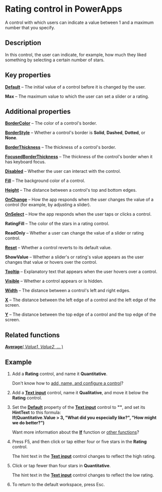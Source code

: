 <properties
    pageTitle="Rating control: reference | Microsoft PowerApps"
    description="Information, including properties and examples, about the Rating control"
    services=""
    suite="powerapps"
    documentationCenter="na"
    authors="fikaradz"
    manager="anneta"
    editor=""
    tags=""/>

<tags
   ms.service="powerapps"
   ms.devlang="na"
   ms.topic="article"
   ms.tgt_pltfrm="na"
   ms.workload="na"
    ms.date="10/25/2016"
   ms.author="fikaradz"/>

# Rating control in PowerApps #
A control with which users can indicate a value between 1 and a maximum number that you specify.

## Description ##
In this control, the user can indicate, for example, how much they liked something by selecting a certain number of stars.

## Key properties ##

**[Default](properties-core.md)** – The initial value of a control before it is changed by the user.

**Max** – The maximum value to which the user can set a slider or a rating.

## Additional properties ##

**[BorderColor](properties-color-border.md)** – The color of a control's border.

**[BorderStyle](properties-color-border.md)** – Whether a control's border is **Solid**, **Dashed**, **Dotted**, or **None**.

**[BorderThickness](properties-color-border.md)** – The thickness of a control's border.

**[FocusedBorderThickness](properties-color-border.md)** – The thickness of the control's border when it has keyboard focus.

**[Disabled](properties-core.md)** – Whether the user can interact with the control.

**[Fill](properties-color-border.md)** – The background color of a control.

**[Height](properties-size-location.md)** – The distance between a control's top and bottom edges.

**[OnChange](properties-core.md)** – How the app responds when the user changes the value of a control (for example, by adjusting a slider).

**[OnSelect](properties-core.md)** – How the app responds when the user taps or clicks a control.

**RatingFill** – The color of the stars in a rating control.

**ReadOnly** – Whether a user can change the value of a slider or rating control.

**[Reset](properties-core.md)** – Whether a control reverts to its default value.

**ShowValue** – Whether a slider's or rating's value appears as the user changes that value or hovers over the control.

**[Tooltip](properties-core.md)** – Explanatory text that appears when the user hovers over a control.

**[Visible](properties-core.md)** – Whether a control appears or is hidden.

**[Width](properties-size-location.md)** – The distance between a control's left and right edges.

**[X](properties-size-location.md)** – The distance between the left edge of a control and the left edge of the screen.

**[Y](properties-size-location.md)** – The distance between the top edge of a control and the top edge of the screen.

## Related functions ##

[**Average**( *Value1*, *Value2,* ... )](../functions/function-aggregates.md)

## Example ##
1. Add a **Rating** control, and name it **Quantitative**.

	Don't know how to [add, name, and configure a control](../add-configure-controls.md)?

1. Add a **[Text input](control-text-input.md)** control, name it **Qualitative**, and move it below the **Rating** control.

1. Set the **[Default](properties-core.md)** property of the **[Text input](control-text-input.md)** control to **""**, and set its **HintText** to this formula:
<br>**If(Quantitative.Value > 3, "What did you especially like?", "How might we do better?")**

	Want more information about the **[If](../functions/function-if.md)** function or [other functions](../formula-reference.md)?

1. Press F5, and then click or tap either four or five stars in the **Rating** control.

	The hint text in the **[Text input](control-text-input.md)** control changes to reflect the high rating.

1. Click or tap fewer than four stars in **Quantitative**.

	The hint text in the **[Text input](control-text-input.md)** control changes to reflect the low rating.

1. To return to the default workspace, press Esc.
